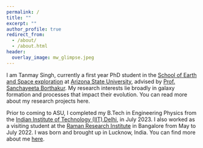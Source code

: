 ```yaml
---
permalink: /
title: ""
excerpt: ""
author_profile: true
redirect_from: 
  - /about/
  - /about.html
header:
  overlay_image: mw_glimpse.jpeg
---
```


<!-- 
<figure style="width: 350px" class="align-right">
  <img src="/images/headshot_tanmay" alt="">
  <figcaption>It's me!</figcaption>
</figure>  -->

I am Tanmay Singh, currently a first year PhD student in the [School of Earth and Space exploration](https://sese.asu.edu/) at [Arizona State University](https://en.wikipedia.org/wiki/Arizona_State_University), advised by [Prof. Sanchayeeta Borthakur](http://borthakur.asu.edu/index.html). My research interests lie broadly in galaxy formation and processes that impact their evolution. You can read more about my research projects here. 

Prior to coming to ASU, I completed my B.Tech in Engineering Physics from the [Indian Institute of Technology (IIT),Delhi](https://en.wikipedia.org/wiki/IIT_Delhi), in July 2023. I also worked as a visiting student at the [Raman Research Institute](https://en.wikipedia.org/wiki/Raman_Research_Institute) in Bangalore from May to July 2022. I was born and brought up in Lucknow, India. You can find more about me [here](/pages/detailabout).

<!-- My research was supervised by [Prof. Dr. Sanchayeeta Borthakur](http://borthakur.asu.edu/index.html) and [Dr. Siddharth Srivastava](http://siddharthsrivastava.net/).  -->
